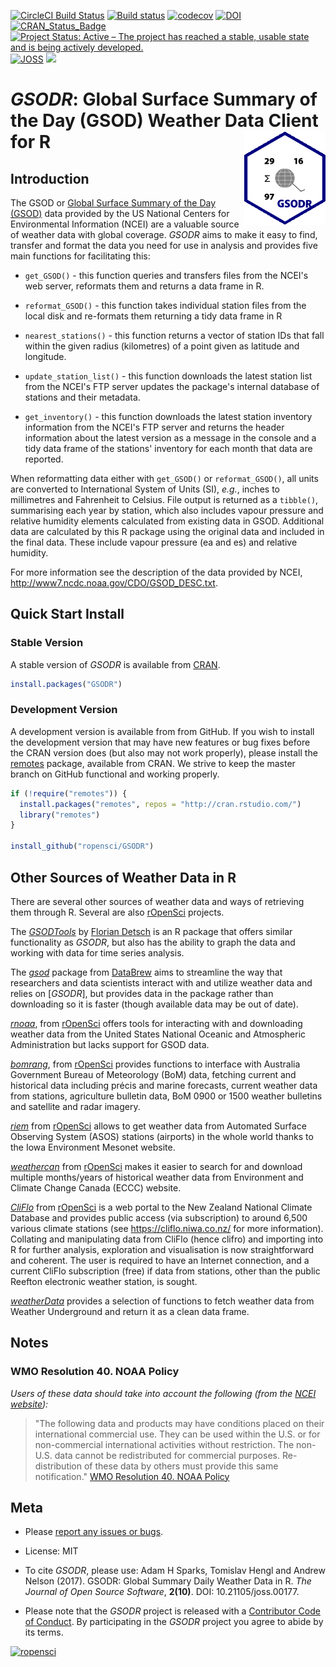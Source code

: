 [![CircleCI Build Status](https://circleci.com/gh/ropensci/GSODR.svg?style=shield)](https://circleci.com/gh/ropensci/GSODR)
[![Build status](https://ci.appveyor.com/api/projects/status/s09kh2nj59o35ob1?svg=true)](https://ci.appveyor.com/project/adamhsparks/gsodr)
[![codecov](https://codecov.io/gh/ropensci/GSODR/branch/master/graph/badge.svg)](https://codecov.io/gh/ropensci/GSODR)
[![DOI](https://zenodo.org/badge/DOI/10.5281/zenodo.439850.svg)](https://doi.org/10.5281/zenodo.439850)
[![CRAN_Status_Badge](https://www.r-pkg.org/badges/version/GSODR)](https://cran.r-project.org/package=GSODR)
[![Project Status: Active – The project has reached a stable, usable state and is being actively developed.](http://www.repostatus.org/badges/latest/active.svg)](http://www.repostatus.org/#active)
[![JOSS](http://joss.theoj.org/papers/10.21105/joss.00177/status.svg)](http://joss.theoj.org/papers/14021f4e4931cdaab4ea41be27df2df6)
[![](https://badges.ropensci.org/79_status.svg)](https://github.com/ropensci/onboarding/issues/79)

_GSODR_: Global Surface Summary of the Day (GSOD) Weather Data Client for R <img src="man/figures/logo.png" align="right" />
================

## Introduction

The GSOD or
[Global Surface Summary of the Day (GSOD)](https://data.noaa.gov/dataset/dataset/global-surface-summary-of-the-day-gsod)
data provided by the US National Centers for Environmental Information (NCEI)
are a valuable source of weather data with global coverage. 
_GSODR_ aims to make it easy to find, transfer and format the data you need for
use in analysis and provides five main functions for facilitating this:

- `get_GSOD()` - this function queries and transfers files from the NCEI's web
server, reformats them and returns a data frame in R.

- `reformat_GSOD()` - this function takes individual station files from the
local disk and re-formats them returning a tidy data frame in R

- `nearest_stations()` - this function returns a vector of station IDs that fall
within the given radius (kilometres) of a point given as latitude and longitude.

- `update_station_list()` - this function downloads the latest station list from
the NCEI's FTP server updates the package's internal database of stations and
their metadata.

- `get_inventory()` - this function downloads the latest station inventory
information from the NCEI's FTP server and returns the header information about
the latest version as a message in the console and a tidy data frame of the
stations' inventory for each month that data are reported.

When reformatting data either with `get_GSOD()` or `reformat_GSOD()`, all units
are converted to International System of Units (SI), _e.g._, inches to
millimetres and Fahrenheit to Celsius. File output is returned as a `tibble()`,
summarising each year by station, which also includes vapour pressure and
relative humidity elements calculated from existing data in GSOD. Additional
data are calculated by this R package using the original data and included in
the final data. These include vapour pressure (ea and es) and relative humidity.

For more information see the description of the data provided by NCEI,
<http://www7.ncdc.noaa.gov/CDO/GSOD_DESC.txt>.

## Quick Start Install

### Stable Version

A stable version of _GSODR_ is available from
[CRAN](https://cran.r-project.org/package=GSODR).

```r
install.packages("GSODR")
```

### Development Version

A development version is available from from GitHub. If you wish to install the
development version that may have new features or bug fixes before the CRAN
version does (but also may not work properly), please install the
[remotes](https://github.com/r-lib/remotes) package, available from CRAN.
We strive to keep the master branch on GitHub functional and working properly.

```r
if (!require("remotes")) {
  install.packages("remotes", repos = "http://cran.rstudio.com/")
  library("remotes")
}

install_github("ropensci/GSODR")
```

## Other Sources of Weather Data in R

There are several other sources of weather data and ways of retrieving them
through R. Several are also [rOpenSci](https://ropensci.org) projects.

The
[_GSODTools_](https://github.com/environmentalinformatics-marburg/GSODTools)
by [Florian Detsch](https://github.com/fdetsch) is an R package that
offers similar functionality as _GSODR_, but also has the ability to
graph the data and working with data for time series analysis.

The [_gsod_](https://github.com/databrew/gsod) package from
[DataBrew](http://www.databrew.cc/posts/gsod.html) aims to streamline the way
that researchers and data scientists interact with and utilize weather data and
relies on [_GSODR_], but provides data in the package rather than downloading
so it is faster (though available data may be out of date).

[_rnoaa_](https://CRAN.R-project.org/package=rnoaa), from
[rOpenSci](https://ropensci.github.io/rnoaa/) offers tools for interacting with
and downloading weather data from the United States National Oceanic and
Atmospheric Administration but lacks support for GSOD data.

[_bomrang_](https://CRAN.R-project.org/package=bomrang), from
[rOpenSci](https://ropensci.github.io/bomrang/) provides functions to interface
with Australia Government Bureau of Meteorology (BoM) data, fetching current and
historical data including précis and marine forecasts, current weather data
from stations, agriculture bulletin data, BoM 0900 or 1500 weather bulletins and
satellite and radar imagery.

[_riem_](https://CRAN.R-project.org/package=riem) from
[rOpenSci](https://ropensci.github.io/riem/) allows to get weather data from
Automated Surface Observing System (ASOS) stations (airports) in the whole world
thanks to the Iowa Environment Mesonet website.

[_weathercan_](https://CRAN.R-project.org/package=weathercan) from
[rOpenSci](https://ropensci.github.io/weathercan/) makes it easier to search for
and download multiple months/years of historical weather data from Environment
and Climate Change Canada (ECCC) website.

[_CliFlo_](https://CRAN.R-project.org/package=clifro) from
[rOpenSci](https://github.com/ropensci/clifro/) is a web portal to the New Zealand
National Climate Database and provides public access (via subscription) to
around 6,500 various climate stations (see <https://cliflo.niwa.co.nz/> for more
information). Collating and manipulating data from CliFlo (hence clifro) and
importing into R for further analysis, exploration and visualisation is now
straightforward and coherent. The user is required to have an Internet
connection, and a current CliFlo subscription (free) if data from stations,
other than the public Reefton electronic weather station, is sought.

[_weatherData_](https://CRAN.R-project.org/package=weatherData) provides a
selection of functions to fetch weather data from Weather Underground and return
it as a clean data frame.

## Notes

### WMO Resolution 40. NOAA Policy

_Users of these data should take into account the following (from the [NCEI website](http://www7.ncdc.noaa.gov/CDO/cdoselect.cmd?datasetabbv=GSOD&countryabbv=&georegionabbv=)):_

> "The following data and products may have conditions placed on their
> international commercial use. They can be used within the U.S. or for
> non-commercial international activities without restriction. The
> non-U.S. data cannot be redistributed for commercial purposes.
> Re-distribution of these data by others must provide this same
> notification."
> [WMO Resolution 40. NOAA Policy](https://public.wmo.int/en/our-mandate/what-we-do/data-exchange-and-technology-transfer)

## Meta

- Please [report any issues or bugs](https://github.com/ropensci/GSODR/issues).

- License: MIT

- To cite _GSODR_, please use:
  Adam H Sparks, Tomislav Hengl and Andrew Nelson (2017). GSODR: Global Summary
  Daily Weather Data in R. _The Journal of Open Source Software_, **2(10)**.
  DOI: 10.21105/joss.00177.
  
- Please note that the _GSODR_ project is released with a
[Contributor Code of Conduct](CONDUCT.md). By participating in the _GSODR_
project you agree to abide by its terms.

[![ropensci](https://ropensci.org/public_images/github_footer.png)](https://ropensci.org)

